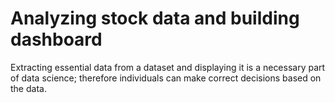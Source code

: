 # Analyzing stock data and building dashboard
Extracting essential data from a dataset and displaying it is a necessary part of data science; therefore individuals can make correct decisions based on the data. 
